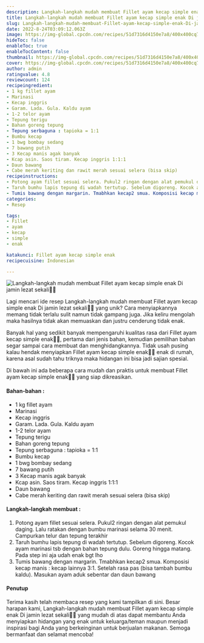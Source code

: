 ```yaml
---
description: Langkah-langkah mudah membuat Fillet ayam kecap simple enak Di jamin lezat sekali"
title: Langkah-langkah mudah membuat Fillet ayam kecap simple enak Di jamin lezat sekali
slug: Langkah-langkah-mudah-membuat-Fillet-ayam-kecap-simple-enak-Di-jamin-lezat-sekali
date: 2022-8-24T03:09:12.063Z
image: https://img-global.cpcdn.com/recipes/51d7316d4150e7a8/400x400cq70/photo.jpg
hideToc: false
enableToc: true
enableTocContent: false
thumbnail: https://img-global.cpcdn.com/recipes/51d7316d4150e7a8/400x400cq70/photo.jpg
cover: https://img-global.cpcdn.com/recipes/51d7316d4150e7a8/400x400cq70/photo.jpg
author: admin
ratingvalue: 4.8
reviewcount: 124
recipeingredient:
- 1 kg fillet ayam
- Marinasi
- Kecap inggris
- Garam. Lada. Gula. Kaldu ayam
- 1-2 telor ayam
- Tepung terigu
- Bahan goreng tepung
- Tepung serbaguna : tapioka = 1:1
- Bumbu kecap
- 1 bwg bombay sedang
- 7 bawang putih
- 3 Kecap manis agak banyak
- Kcap asin. Saos tiram. Kecap inggris 1:1:1
- Daun bawang
- Cabe merah keriting dan rawit merah sesuai selera (bisa skip)
recipeinstructions:
- Potong ayam fillet sesuai selera. Pukul2 ringan dengan alat pemukul daging. Lalu ratakan dengan bumbu marinasi selama 30 menit. Campurkan telur dan tepung terakhir
- Taruh bumhu lapis tepung di wadah tertutup. Sebelum digoreng. Kocok ayam marinasi tsb dengan bahan tepung dulu. Goreng hingga matang. Pada step ini aja udah enak bgt lho
- Tumis bawang dengan margarin. Tmabhkan kecap2 smua. Komposisi kecap manis : kecap lainnya 3:1. Setelah rasa pas (bisa tambah bumbu kaldu). Masukan ayam aduk sebentar dan daun bawang
categories:
- Resep

tags:
- Fillet
- ayam
- kecap
- simple
- enak

katakunci: Fillet ayam kecap simple enak
recipecuisine: Indonesian

---
```


![Langkah-langkah mudah membuat Fillet ayam kecap simple enak Di jamin lezat sekali👩‍🍳](https://img-global.cpcdn.com/recipes/51d7316d4150e7a8/400x400cq70/photo.jpg)

Lagi mencari ide resep Langkah-langkah mudah membuat Fillet ayam kecap simple enak Di jamin lezat sekali👩‍🍳 yang unik? Cara menyiapkannya memang tidak terlalu sulit namun tidak gampang juga. Jika keliru mengolah maka hasilnya tidak akan memuaskan dan justru cenderung tidak enak.

Banyak hal yang sedikit banyak mempengaruhi kualitas rasa dari Fillet ayam kecap simple enak👩‍🍳, pertama dari jenis bahan, kemudian pemilihan bahan segar sampai cara membuat dan menghidangkannya. Tidak usah pusing kalau hendak menyiapkan Fillet ayam kecap simple enak👩‍🍳 enak di rumah, karena asal sudah tahu triknya maka hidangan ini bisa jadi sajian spesial.

Di bawah ini ada beberapa cara mudah dan praktis untuk membuat Fillet ayam kecap simple enak👩‍🍳 yang siap dikreasikan.

<!--inarticleads1-->

#### Bahan-bahan :

- 1 kg fillet ayam
- Marinasi
- Kecap inggris
- Garam. Lada. Gula. Kaldu ayam
- 1-2 telor ayam
- Tepung terigu
- Bahan goreng tepung
- Tepung serbaguna : tapioka = 1:1
- Bumbu kecap
- 1 bwg bombay sedang
- 7 bawang putih
- 3 Kecap manis agak banyak
- Kcap asin. Saos tiram. Kecap inggris 1:1:1
- Daun bawang
- Cabe merah keriting dan rawit merah sesuai selera (bisa skip)

<!--inarticleads2-->

#### Langkah-langkah membuat :

1. Potong ayam fillet sesuai selera. Pukul2 ringan dengan alat pemukul daging. Lalu ratakan dengan bumbu marinasi selama 30 menit. Campurkan telur dan tepung terakhir
1. Taruh bumhu lapis tepung di wadah tertutup. Sebelum digoreng. Kocok ayam marinasi tsb dengan bahan tepung dulu. Goreng hingga matang. Pada step ini aja udah enak bgt lho
1. Tumis bawang dengan margarin. Tmabhkan kecap2 smua. Komposisi kecap manis : kecap lainnya 3:1. Setelah rasa pas (bisa tambah bumbu kaldu). Masukan ayam aduk sebentar dan daun bawang

#### Penutup

Terima kasih telah membaca resep yang kami tampilkan di sini. Besar harapan kami, Langkah-langkah mudah membuat Fillet ayam kecap simple enak Di jamin lezat sekali👩‍🍳 yang mudah di atas dapat membantu Anda menyiapkan hidangan yang enak untuk keluarga/teman maupun menjadi inspirasi bagi Anda yang berkeinginan untuk berjualan makanan. Semoga bermanfaat dan selamat mencoba!